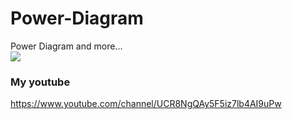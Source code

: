 # Power-Diagram
Power Diagram and more...<br>
[![](http://img.youtube.com/vi/rcfxk8FGBzk/0.jpg)](http://www.youtube.com/watch?v=rcfxk8FGBzk "")<br>
### My youtube
https://www.youtube.com/channel/UCR8NgQAy5F5iz7lb4AI9uPw
